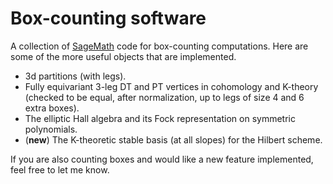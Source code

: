 # Box-counting software

A collection of [SageMath](http://www.sagemath.org/) code for box-counting computations. Here
are some of the more useful objects that are implemented.

* 3d partitions (with legs).
* Fully equivariant 3-leg DT and PT vertices in cohomology and
  K-theory (checked to be equal, after normalization, up to legs of
  size 4 and 6 extra boxes).
* The elliptic Hall algebra and its Fock representation on symmetric
  polynomials.
* (**new**) The K-theoretic stable basis (at all slopes) for the
  Hilbert scheme.

If you are also counting boxes and would like a new feature
implemented, feel free to let me know.
